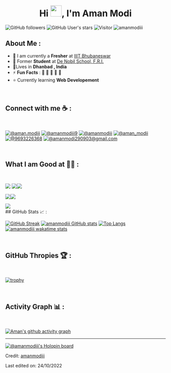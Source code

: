 <h1 align="center">Hi <img src="https://media.giphy.com/media/hvRJCLFzcasrR4ia7z/giphy.gif" width="35">, I'm Aman Modi</h1>

![GitHub followers](https://img.shields.io/github/followers/amanmodiii?style=social) ![GitHub User's stars](https://img.shields.io/github/stars/amanm?style=social) ![Visitor](https://visitor-badge.laobi.icu/badge?page_id=amanmodiii.repoName) <img src="https://komarev.com/ghpvc/?username=amanmodiii" alt="amanmodiii" />

## About Me :

- 🏢 I am currently a **Fresher** at [IIIT Bhubaneswar](https://www.iiit-bh.ac.in/)
- 🏢 Former **Student** at [De Nobil School, F.R.I.](http://www.denobilifri.in/)
- 🏡Lives in **Dhanbad , India**
- ⚡ **Fun Facts** : 🍕 🏉 🏏 🎥 🚞
- ⭐ Currently learning **Web Developement**
<br>

## Connect with me ☕ :

<br>

[![@aman.modiii](https://img.icons8.com/fluency/48/000000/instagram-new.png "@aman.modiii")](https://www.instagram.com/aman.modiii/) [![@amanmodiii9](https://img.icons8.com/fluency/48/000000/facebook.png "@amanmodiii9")](https://www.facebook.com/amanmodiii9) [![@amanmodiii](https://img.icons8.com/fluency/48/000000/linkedin.png "@amanmodiii")](https://www.linkedin.com/in/amanmodiii/) [![@aman_modii](https://img.icons8.com/fluency/48/000000/twitter-squared.png "@ama_modii")](https://twitter.com/aman_modii) [![@9693226368](https://img.icons8.com/fluency/48/000000/phone.png "@9693226368")](tel:9693226368) [![@amanmodi290903@gmail.com](https://img.icons8.com/fluency/48/000000/gmail-new.png "@amanmodi290903@gmail.com")](amanmodi290903@gmail.com)

<br>

## What I am Good at 🧑‍💻 :

<br>

<img src="https://img.icons8.com/color/48/000000/html-5--v1.png"/> <img src="https://img.icons8.com/color/48/000000/css3.png"/><img src="https://img.icons8.com/color/48/000000/javascript--v1.png"/>

<img src="https://img.icons8.com/color/48/000000/c-programming.png"/><img src="https://img.icons8.com/color/48/000000/c-plus-plus-logo.png"/>

<img src="https://img.icons8.com/color/48/000000/java-coffee-cup-logo--v1.png"/>

<br>
## GitHub Stats 📈 :

<br>

[![GitHub Streak](https://github-readme-streak-stats.herokuapp.com?user=amanmodiii&theme=algolia&date_format=M%20j%5B%2C%20Y%5D)](https://git.io/streak-stats) [![amanmodiii GitHub stats](https://github-readme-stats.vercel.app/api?username=amanmodiii&theme=algolia)](https://github.com/amanmodiii/github-readme-stats) [![Top Langs](https://github-readme-stats.vercel.app/api/top-langs/?username=amanmodiii&theme=algolia)](https://github.com/amanmodiii/github-readme-stats) [![amanmodiii wakatime stats](https://github-readme-stats.vercel.app/api/wakatime?username=WinterWolf97&theme=algolia)](https://github.com/WinterWolf97/github-readme-stats)

<br>

## GitHub Thropies 🏆 :

<br>

[![trophy](https://github-profile-trophy.vercel.app/?username=amanmodiii)](https://github.com/amanmodiii/github-profile-trophy)

<br>

## Activity Graph 📊 :

<br>

[![Aman's github activity graph](https://activity-graph.herokuapp.com/graph?username=amanmodiii&bg_color=000&color=fff&line=00E676&point=fff&hide_border=true)](https://github.com/amanmodiii/github-readme-activity-graph)

---

[![@amanmodiii's Holopin board](https://holopin.me/amanmodiii)](https://holopin.io/@amanmodiii)

Credit: [amanmodiii](https://github.com/amanmodiii)

Last edited on: 24/10/2022

